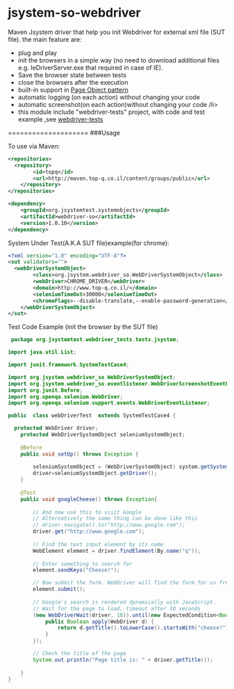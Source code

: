 jsystem-so-webdriver
====================

Maven Jsystem driver that help you init Webdriver for external xml file (SUT file). 
the main feature are: 

<ul>
  <li>plug and play</li>
  <li>init the browsers in a simple way (no need to download additional files e.g. IeDriverServer.exe that required in case of IE).</li>
  <li>Save the browser state between tests</li>
  <li>close the browsers after the execution </li>
  <li>built-in support in <a href='https://code.google.com/p/selenium/wiki/PageObjects'>Page Object pattern</a></li>
  <li>automatic logging (on each action) without changing your code</li>
  <li>automatic screenshot(on each action)without changing your code  /li>
  <li>this module include "webdriver-tests" project, with code and test example ,see <a href='https://github.com/Top-Q/jsystem-so-webdriver/tree/master/webdriver-tests'>webdriver-tests</a></li>
</ul>


====================
###Usage


To use via Maven:

```xml
<repositories>
  <repository>
		<id>topq</id>
		<url>http://maven.top-q.co.il/content/groups/public</url>
	</repository>
</repositories>

<dependency>
	<groupId>org.jsystemtest.systemobjects</groupId>
	<artifactId>webdriver-so</artifactId>
	<version>1.0.10</version>
</dependency>
```


System Under Test(A.K.A SUT file)example(for chrome):

```xml
<?xml version="1.0" encoding="UTF-8"?>
<sut validators="">
  <webDriverSystemObject>
		<class>org.jsystem.webdriver_so.WebDriverSystemObject</class>
		<webDriver>CHROME_DRIVER</webDriver>
		<domain>http://www.top-q.co.il/</domain>
		<seleniumTimeOut>30000</seleniumTimeOut>
		<chromeFlags>--disable-translate,--enable-password-generation</chromeFlags>
	</webDriverSystemObject>
</sut>
```

Test Code Example (init the browser by the SUT file)

```java
 package org.jsystemtest.webdriver_tests.tests.jsystem;

import java.util.List;

import junit.framework.SystemTestCase4;

import org.jsystem.webdriver_so.WebDriverSystemObject;
import org.jsystem.webdriver_so.eventlistener.WebDriverScreenshotEventHandler;
import org.junit.Before;
import org.openqa.selenium.WebDriver;
import org.openqa.selenium.support.events.WebDriverEventListener;

public  class webDriverTest  extends SystemTestCase4 {

  protected WebDriver driver;
	protected WebDriverSystemObject seleniumSystemObject;
	
	@Before
	public void setUp() throws Exception {
		
		seleniumSystemObject = (WebDriverSystemObject) system.getSystemObject("webDriverSystemObject");
		driver=seleniumSystemObject.getDriver();
	}
	
	@Test
	public void googleCheese() throws Exception{
		
		// And now use this to visit Google
		// Alternatively the same thing can be done like this
        // driver.navigate().to("http://www.google.com");
        driver.get("http://www.google.com");
        
        // Find the text input element by its name
        WebElement element = driver.findElement(By.name("q"));
       
        // Enter something to search for
        element.sendKeys("Cheese!");

        // Now submit the form. WebDriver will find the form for us from the element
        element.submit();
        
        // Google's search is rendered dynamically with JavaScript.
        // Wait for the page to load, timeout after 10 seconds
        (new WebDriverWait(driver, 10)).until(new ExpectedCondition<Boolean>() {
            public Boolean apply(WebDriver d) {
                return d.getTitle().toLowerCase().startsWith("cheese!");
            }
        });

        // Check the title of the page
        System.out.println("Page title is: " + driver.getTitle());
      		
	}
}

```




